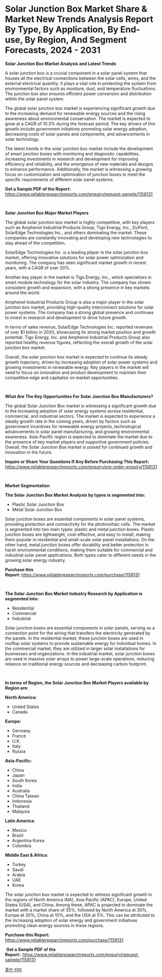 <p><h1>Solar Junction Box Market Share & Market New Trends Analysis Report By Type, By Application, By End-use, By Region, And Segment Forecasts, 2024 - 2031</h1></p><p><strong>Solar Junction Box Market Analysis and Latest Trends</strong></p>
<p><p>A solar junction box is a crucial component in a solar panel system that houses all the electrical connections between the solar cells, wires, and the external electrical quantity. It plays a vital role in protecting the system from environmental factors such as moisture, dust, and temperature fluctuations. The junction box also ensures efficient power conversion and distribution within the solar panel system.</p><p>The global solar junction box market is experiencing significant growth due to the increasing demand for renewable energy sources and the rising awareness about environmental conservation. The market is expected to grow at a CAGR of 10.3% during the forecast period. The key drivers of this growth include government initiatives promoting solar energy adoption, decreasing costs of solar panels and components, and advancements in solar technology.</p><p>The latest trends in the solar junction box market include the development of smart junction boxes with monitoring and diagnostic capabilities, increasing investments in research and development for improving efficiency and reliability, and the emergence of new materials and designs to enhance performance. Additionally, the market is witnessing a growing focus on customization and optimization of junction boxes to meet the specific requirements of different solar panel systems.</p></p>
<p><strong>Get a Sample PDF of the Report:&nbsp;</strong> <a href="https://www.reliableresearchreports.com/enquiry/request-sample/1158131">https://www.reliableresearchreports.com/enquiry/request-sample/1158131</a></p>
<p>&nbsp;</p>
<p><strong>Solar Junction Box Major Market Players</strong></p>
<p><p>The global solar junction box market is highly competitive, with key players such as Amphenol Industrial Products Group, Tigo Energy, Inc., DuPont, SolarEdge Technologies Inc., and others dominating the market. These companies are constantly innovating and developing new technologies to stay ahead of the competition.</p><p>SolarEdge Technologies Inc. is a leading player in the solar junction box market, offering innovative solutions for solar power optimization and monitoring. The company has seen significant market growth in recent years, with a CAGR of over 20%.</p><p>Another key player in the market is Tigo Energy, Inc., which specializes in smart module technology for the solar industry. The company has shown consistent growth and expansion, with a strong presence in key markets around the world.</p><p>Amphenol Industrial Products Group is also a major player in the solar junction box market, providing high-quality interconnect solutions for solar power systems. The company has a strong global presence and continues to invest in research and development to drive future growth.</p><p>In terms of sales revenue, SolarEdge Technologies Inc. reported revenues of over $1 billion in 2020, showcasing its strong market position and growth potential. Tigo Energy, Inc. and Amphenol Industrial Products Group also reported healthy revenue figures, reflecting the overall growth of the solar junction box market.</p><p>Overall, the solar junction box market is expected to continue its steady growth trajectory, driven by increasing adoption of solar power systems and growing investments in renewable energy. Key players in the market will need to focus on innovation and product development to maintain their competitive edge and capitalize on market opportunities.</p></p>
<p>&nbsp;</p>
<p><strong>What Are The Key Opportunities For Solar Junction Box Manufacturers?</strong></p>
<p><p>The global Solar Junction Box market is witnessing a significant growth due to the increasing adoption of solar energy systems across residential, commercial, and industrial sectors. The market is expected to experience a steady growth rate in the coming years, driven by factors such as government incentives for renewable energy projects, technological advancements in solar panel manufacturing, and growing environmental awareness. Asia-Pacific region is expected to dominate the market due to the presence of key market players and supportive government policies. Overall, the Solar Junction Box market is poised for continued growth and innovation in the future.</p></p>
<p><strong>Inquire or Share Your Questions If Any Before Purchasing This Report:</strong> <a href="https://www.reliableresearchreports.com/enquiry/pre-order-enquiry/1158131">https://www.reliableresearchreports.com/enquiry/pre-order-enquiry/1158131</a></p>
<p>&nbsp;</p>
<p><strong>Market Segmentation</strong></p>
<p><strong>The Solar Junction Box Market Analysis by types is segmented into:</strong></p>
<p><ul><li>Plastic Solar Junction Box</li><li>Metal Solar Junction Box</li></ul></p>
<p><p>Solar junction boxes are essential components in solar panel systems, providing protection and connectivity for the photovoltaic cells. The market is segmented into two main types: plastic and metal junction boxes. Plastic junction boxes are lightweight, cost-effective, and easy to install, making them popular in residential and small-scale solar panel installations. On the other hand, metal junction boxes offer durability and better protection in harsh environmental conditions, making them suitable for commercial and industrial solar panel applications. Both types cater to different needs in the growing solar energy industry.</p></p>
<p><strong>Purchase this Report:&nbsp;</strong><a href="https://www.reliableresearchreports.com/purchase/1158131">https://www.reliableresearchreports.com/purchase/1158131</a></p>
<p>&nbsp;</p>
<p><strong>The Solar Junction Box Market Industry Research by Application is segmented into:</strong></p>
<p><ul><li>Residential</li><li>Commercial</li><li>Industrial</li></ul></p>
<p><p>Solar junction boxes are essential components in solar panels, serving as a connection point for the wiring that transfers the electricity generated by the panels. In the residential market, these junction boxes are used in rooftop solar systems to provide sustainable energy for individual homes. In the commercial market, they are utilized in larger solar installations for businesses and organizations. In the industrial market, solar junction boxes are used in massive solar arrays to power large-scale operations, reducing reliance on traditional energy sources and decreasing carbon footprint.</p></p>
<p>&nbsp;</p>
<p><strong>In terms of Region, the Solar Junction Box Market Players available by Region are:</strong></p>
<p>
    <p> <strong> North America: </strong>
        <ul>
            <li>United States</li>
            <li>Canada</li>
        </ul>
        </p> 
    <p> <strong> Europe: </strong>
        <ul>
            <li>Germany</li>
            <li>France</li>
            <li>U.K.</li>
            <li>Italy</li>
            <li>Russia</li>
        </ul>
        </p> 
    <p> <strong> Asia-Pacific: </strong>
        <ul>
            <li>China</li>
            <li>Japan</li>
            <li>South Korea</li>
            <li>India</li>
            <li>Australia</li>
            <li>China Taiwan</li>
            <li>Indonesia</li>
            <li>Thailand</li>
            <li>Malaysia</li>
        </ul>
        </p> 
    <p> <strong> Latin America: </strong>
        <ul>
            <li>Mexico</li>
            <li>Brazil</li>
            <li>Argentina Korea</li>
            <li>Colombia</li>
        </ul>
        </p> 
    <p> <strong> Middle East & Africa: </strong>
        <ul>
            <li>Turkey</li>
            <li>Saudi</li>
            <li>Arabia</li>
            <li>UAE</li>
            <li>Korea</li>
        </ul>
    </p>
    </p>
<p><p>The solar junction box market is expected to witness significant growth in the regions of North America (NA), Asia Pacific (APAC), Europe, United States (USA), and China. Among these, APAC is projected to dominate the market with a market share of 35%, followed by North America at 30%, Europe at 20%, China at 10%, and the USA at 5%. This can be attributed to the increasing adoption of solar energy and government initiatives promoting clean energy sources in these regions.</p></p>
<p><strong>Purchase this Report: </strong><a href="https://www.reliableresearchreports.com/purchase/1158131">https://www.reliableresearchreports.com/purchase/1158131</a></p>
<p>&nbsp;<strong>Get a Sample PDF of the Report:&nbsp;&nbsp;</strong><a href="https://www.reliableresearchreports.com/enquiry/request-sample/1158131">https://www.reliableresearchreports.com/enquiry/request-sample/1158131</a></p>
<p><strong></strong></p>
<p><p><a href="https://medium.com/@carlosrtzkzhj/%EC%A0%84%EC%B2%B4-%EC%9B%90%EB%91%90-%EC%BB%A4%ED%94%BC-%EC%8B%9C%EC%9E%A5-%EC%8B%9C%EC%9E%A5-cagr-%EC%8B%9C%EC%9E%A5-%EB%8F%99%ED%96%A5-%EB%B0%8F-%EC%84%B1%EC%9E%A5-%EC%A0%84%EB%9E%B5%EC%97%90-%EB%8C%80%ED%95%9C-%ED%86%B5%EC%B0%B0%EB%A0%A5-f0b08bedf42a">홀빈 커피</a></p></p>